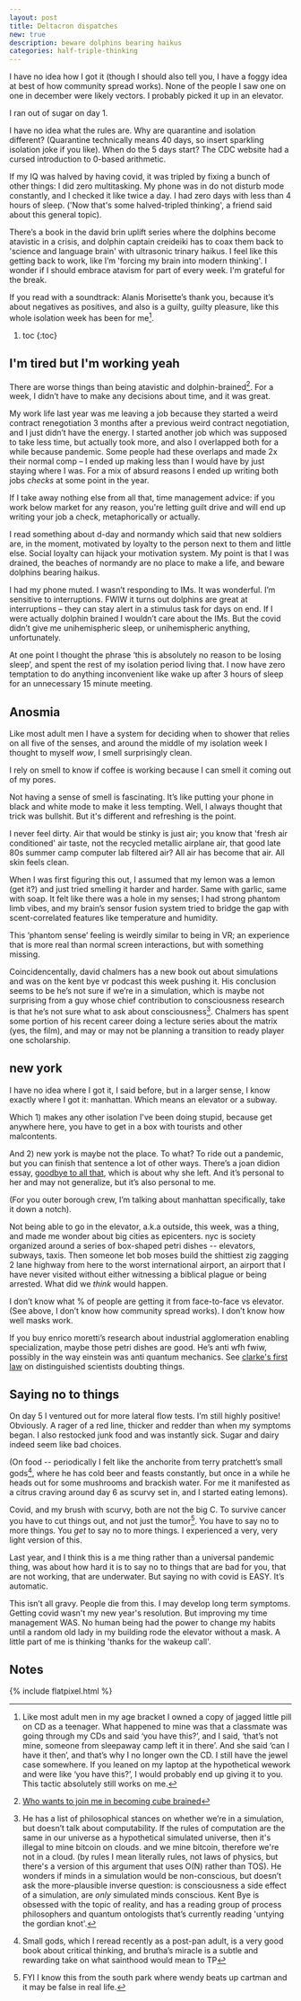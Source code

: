 ```yaml
---
layout: post
title: Deltacron dispatches
new: true
description: beware dolphins bearing haikus
categories: half-triple-thinking
---
```


I have no idea how I got it (though I should also tell you, I have a foggy idea at best of how community spread works).
None of the people I saw one on one in december were likely vectors.
I probably picked it up in an elevator.

I ran out of sugar on day 1.

I have no idea what the rules are. 
Why are quarantine and isolation different?
(Quarantine technically means 40 days, so insert sparkling isolation joke if you like).
When do the 5 days start?
The CDC website had a cursed introduction to 0-based arithmetic.

If my IQ was halved by having covid, it was tripled by fixing a bunch of other things:
I did zero multitasking.
My phone was in do not disturb mode constantly, and I checked it like twice a day.
I had zero days with less than 4 hours of sleep.
('Now that's some halved-tripled thinking', a friend said about this general topic).

There’s a book in the david brin uplift series where the dolphins become atavistic in a crisis, and dolphin captain creideiki has to coax them back to 'science and language brain' with ultrasonic trinary haikus.
I feel like this getting back to work, like I’m 'forcing my brain into modern thinking'.
I wonder if I should embrace atavism for part of every week.
I'm grateful for the break.

If you read with a soundtrack: Alanis Morisette’s thank you, because it’s about negatives as positives, and also is a guilty, guilty pleasure, like this whole isolation week has been for me[^guilty].

[^guilty]: Like most adult men in my age bracket I owned a copy of jagged little pill on CD as a teenager. What happened to mine was that a classmate was going through my CDs and said ‘you have this?’, and I said, ‘that’s not mine, someone from sleepaway camp left it in there’. And she said ‘can I have it then’, and that’s why I no longer own the CD. I still have the jewel case somewhere. If you leaned on my laptop at the hypothetical wework and were like ‘you have this?’, I would probably end up giving it to you. This tactic absolutely still works on me.

1. toc
{:toc}

## I'm tired but I'm working yeah

There are worse things than being atavistic and dolphin-brained[^cube].
For a week, I didn’t have to make any decisions about time, and it was great.

[^cube]: [Who wants to join me in becoming cube brained](https://twitter.com/dilettanterypod/status/1406458667700867077)

My work life last year was me leaving a job because they started a weird contract renegotiation 3 months after a previous weird contract negotiation, and I just didn’t have the energy.
I started another job which was supposed to take less time, but actually took more, and also I overlapped both for a while because pandemic.
Some people had these overlaps and made 2x their normal comp – I ended up making less than I would have by just staying where I was.
For a mix of absurd reasons I ended up writing both jobs *checks* at some point in the year.

If I take away nothing else from all that, time management advice: if you work below market for any reason, you're letting guilt drive and will end up writing your job a check, metaphorically or actually.

I read something about d-day and normandy which said that new soldiers are, in the moment, motivated by loyalty to the person next to them and little else.
Social loyalty can hijack your motivation system.
My point is that I was drained, the beaches of normandy are no place to make a life, and beware dolphins bearing haikus.

I had my phone muted. I wasn’t responding to IMs. It was wonderful. I’m sensitive to interruptions.
FWIW it turns out dolphins are great at interruptions – they can stay alert in a stimulus task for days on end. If I were actually dolphin brained I wouldn’t care about the IMs. But the covid didn’t give me unihemispheric sleep, or unihemispheric anything, unfortunately.

At one point I thought the phrase ‘this is absolutely no reason to be losing sleep’, and spent the rest of my isolation period living that. I now have zero temptation to do anything inconvenient like wake up after 3 hours of sleep for an unnecessary 15 minute meeting.

## Anosmia

Like most adult men I have a system for deciding when to shower that relies on all five of the senses, and around the middle of my isolation week I thought to myself *wow*, I smell surprisingly clean.

I rely on smell to know if coffee is working because I can smell it coming out of my pores.

Not having a sense of smell is fascinating.
It’s like putting your phone in black and white mode to make it less tempting.
Well, I always thought that trick was bullshit.
But it's different and refreshing is the point.

I never feel dirty.
Air that would be stinky is just air; you know that 'fresh air conditioned' air taste, not the recycled metallic airplane air, that good late 80s summer camp computer lab filtered air?
All air has become that air.
All skin feels clean.

When I was first figuring this out, I assumed that my lemon was a lemon (get it?) and just tried smelling it harder and harder.
Same with garlic, same with soap.
It felt like there was a hole in my senses; I had strong phantom limb vibes, and my brain’s sensor fusion system tried to bridge the gap with scent-correlated features like temperature and humidity.

This ‘phantom sense’ feeling is weirdly similar to being in VR; an experience that is more real than normal screen interactions, but with something missing.

Coincidencentally, david chalmers has a new book out about simulations and was on the kent bye vr podcast this week pushing it. His conclusion seems to be he’s not sure if we’re in a simulation, which is maybe not surprising from a guy whose chief contribution to consciousness research is that he’s not sure what to ask about consciousness[^order-n].
Chalmers has spent some portion of his recent career doing a lecture series about the matrix (yes, the film), and may or may not be planning a transition to ready player one scholarship.

[^order-n]: He has a list of philosophical stances on whether we’re in a simulation, but doesn’t talk about computability. If the rules of computation are the same in our universe as a hypothetical simulated universe, then it's illegal to mine bitcoin on clouds. and we mine bitcoin, therefore we're not in a cloud. (by rules I mean literally rules, not laws of physics, but there's a version of this argument that uses O(N) rather than TOS). He wonders if minds in a simulation would be non-conscious, but doesn’t ask the more-plausible inverse question: is consciousness a side effect of a simulation, are *only* simulated minds conscious. Kent Bye is obsessed with the topic of reality, and has a reading group of process philosophers and quantum ontologists that’s currently reading 'untying the gordian knot'.

## new york

I have no idea where I got it, I said before, but in a larger sense, I know exactly where I got it: manhattan.
Which means an elevator or a subway.

Which 1) makes any other isolation I've been doing stupid, because get anywhere here, you have to get in a box with tourists and other malcontents.

And 2) new york is maybe not the place. To what? To ride out a pandemic, but you can finish that sentence a lot of other ways. There’s a joan didion essay, [goodbye to all that](https://essaysspring13.qwriting.qc.cuny.edu/files/2013/04/Joan-Didion-Goodbye-to-All-That.pdf),  which is about why she left. And it’s personal to her and may not generalize, but it’s also personal to me.

(For you outer borough crew, I’m talking about manhattan specifically, take it down a notch).

Not being able to go in the elevator, a.k.a outside, this week, was a thing, and made me wonder about big cities as epicenters. 
nyc is society organized around a series of box-shaped petri dishes -- elevators, subways, taxis.
Then someone let bob moses build the shittiest zig zagging 2 lane highway from here to the worst international airport, an airport that I have never visited without either witnessing a biblical plague or being arrested.
What did we *think* would happen.

I don’t know what % of people are getting it from face-to-face vs elevator. (See above, I don’t know how community spread works). I don’t know how well masks work.

If you buy enrico moretti’s research about industrial agglomeration enabling specialization, maybe those petri dishes are good. He’s anti wfh fwiw, possibly in the way einstein was anti quantum mechanics.
See [clarke's first law](https://en.wikipedia.org/wiki/Clarke%27s_three_laws) on distinguished scientists doubting things.

## Saying no to things

On day 5 I ventured out for more lateral flow tests.
I’m still highly positive! Obviously.
A rager of a red line, thicker and redder than when my symptoms began.
I also restocked junk food and was instantly sick. Sugar and dairy indeed seem like bad choices.

(On food -- periodically I felt like the anchorite from terry pratchett’s small gods[^pratchett], where he has cold beer and feasts constantly, but once in a while he heads out for some mushrooms and brackish water. For me it manifested as a citrus craving around day 6 as scurvy set in, and I started eating lemons).

[^pratchett]: Small gods, which I reread recently as a post-pan adult, is a very good book about critical thinking, and brutha’s miracle is a subtle and rewarding take on what sainthood would mean to TP

Covid, and my brush with scurvy, both are not the big C.
To survive cancer you have to cut things out, and not just the tumor[^cartman].
You have to say no to more things.
You *get* to say no to more things.
I experienced a very, very light version of this.

[^cartman]: FYI I know this from the south park where wendy beats up cartman and it may be false in real life.

Last year, and I think this is a me thing rather than a universal pandemic thing, was about how hard it is to say no to things that are bad for you, that are not working, that are underwater.
But saying no with covid is EASY.
It’s automatic.

This isn’t all gravy. People die from this. I may develop long term symptoms.
Getting covid wasn't my new year's resolution. But improving my time management WAS.
No human being had the power to change my habits until a random old lady in my building rode the elevator without a mask.
A little part of me is thinking 'thanks for the wakeup call'.

## Notes

{% include flatpixel.html %}
